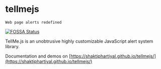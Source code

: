 # tellmejs
    Web page alerts redefined
[![FOSSA Status](https://app.fossa.io/api/projects/git%2Bgithub.com%2Fshaktiphartiyal%2Ftellmejs.svg?type=shield)](https://app.fossa.io/projects/git%2Bgithub.com%2Fshaktiphartiyal%2Ftellmejs?ref=badge_shield)


TellMe.js is an unobtrusive highly customizable JavaScript alert system library.

Documentation and demos on [https://shaktiphartiyal.github.io/tellmejs/](https://shaktiphartiyal.github.io/tellmejs/)
